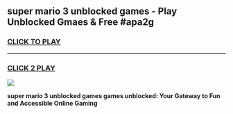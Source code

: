 
## super mario 3 unblocked games - Play Unblocked Gmaes & Free #apa2g
<h3>
<a href="https://news.freeplayer.one?title=super_mario_3_unblocked_games&ref=03M">CLICK TO PLAY</a></h3>
<hr>

<h3>
<a href="https://news.freeplayer.one?title=super_mario_3_unblocked_games&ref=03M">CLICK 2 PLAY</a>
  
</h3>

<a href="https://news.freeplayer.one?title=super_mario_3_unblocked_games&ref=03M"><img src="https://clearcache.store/games.png"></a>


**super mario 3 unblocked games games unblocked: Your Gateway to Fun and Accessible Online Gaming**
